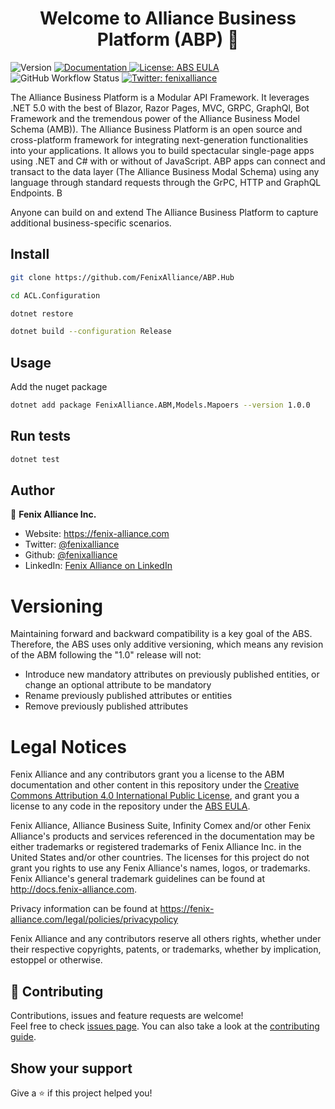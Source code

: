 ﻿<h1 align="center">Welcome to Alliance Business Platform (ABP) 👋</h1>
<p>
  <img alt="Version" src="https://img.shields.io/badge/Version-1.0.0-blue.svg?cacheSeconds=2592000" />
  <a href="https://docs.fenixalliance.com.co" target="_blank">
    <img alt="Documentation" src="https://img.shields.io/badge/Documentation-yes-brightgreen.svg" />
  </a>
  <a href="#" target="_blank">
    <img alt="License: ABS EULA" src="https://img.shields.io/static/v1?label=License&message=ABS%20EULA&color=blue" />
  </a>
  <img alt="GitHub Workflow Status" src="https://github.com/fenixalliance/ACL.Configuration/workflows/.NET/badge.svg">
  <a href="https://twitter.com/fenixalliance" target="_blank">
    <img alt="Twitter: fenixalliance" src="https://img.shields.io/twitter/follow/fenixalliance.svg?style=social" />
  </a>
</p>

The Alliance Business Platform is a Modular API Framework. It leverages .NET 5.0 with the best of Blazor, Razor Pages, MVC, GRPC, GraphQl, Bot Framework and the tremendous power of the Alliance Business Model Schema (AMB)). The Alliance Business Platform is an open source and cross-platform framework for integrating next-generation functionalities into your applications. It allows you to build spectacular single-page apps using .NET and C# with or without of JavaScript. ABP apps can connect and transact to the data layer (The Alliance Business Modal Schema) using any language through standard requests through the GrPC, HTTP and GraphQL Endpoints. B

Anyone can build on and extend The Alliance Business Platform to capture additional business-specific scenarios.

## Install
```sh
git clone https://github.com/FenixAlliance/ABP.Hub
```
```sh
cd ACL.Configuration
```
```sh
dotnet restore
```
```sh
dotnet build --configuration Release
```
## Usage


Add the nuget package

```sh
dotnet add package FenixAlliance.ABM,Models.Mapoers --version 1.0.0
```

## Run tests

```sh
dotnet test
```

## Author

👤 **Fenix Alliance Inc.**

- Website: https://fenix-alliance.com
- Twitter: [@fenixalliance](https://twitter.com/fenixalliance)
- Github: [@fenixalliance](https://github.com/fenixalliance)
- LinkedIn: <a href="https://www.linkedin.com/company/FenixAlliance/" target="_blank">Fenix Alliance on LinkedIn</a>


# Versioning

Maintaining forward and backward compatibility is a key goal of the ABS. Therefore, the ABS uses only additive versioning, which means any revision of the ABM following the "1.0" release will not:

* Introduce new mandatory attributes on previously published entities, or change an optional attribute to be mandatory
* Rename previously published attributes or entities
* Remove previously published attributes

# Legal Notices

Fenix Alliance and any contributors grant you a license to the ABM documentation and other content
in this repository under the [Creative Commons Attribution 4.0 International Public License](https://creativecommons.org/licenses/by/4.0/legalcode), and grant you a license to any code in the repository under the [ABS EULA](http://docs.fenix-alliance.com).

Fenix Alliance, Alliance Business Suite, Infinity Comex and/or other Fenix Alliance's products and services referenced in the documentation may be either trademarks or registered trademarks of Fenix Alliance Inc. in the United States and/or other countries. The licenses for this project do not grant you rights to use any Fenix Alliance's names, logos, or trademarks. Fenix Alliance's general trademark guidelines can be found at http://docs.fenix-alliance.com.

Privacy information can be found at https://fenix-alliance.com/legal/policies/privacypolicy

Fenix Alliance and any contributors reserve all others rights, whether under their respective copyrights, patents,
or trademarks, whether by implication, estoppel or otherwise.

## 🤝 Contributing

Contributions, issues and feature requests are welcome!<br />Feel free to check [issues page](https://github.com/FenixAlliance/ABM.Models/issues). You can also take a look at the [contributing guide](https://fenixalliance.com.co/technologies/opensource/codeofconduct).

## Show your support

Give a ⭐️ if this project helped you!
